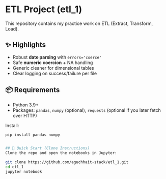 # ETL Project (etl_1)

This repository contains my practice work on ETL (Extract, Transform, Load).

## ✨ Highlights
- Robust **date parsing** with `errors='coerce'`
- Safe **numeric coercion** + NA handling
- Generic cleaner for dimensional tables
- Clear logging on success/failure per file

## 📦 Requirements
- Python 3.9+
- Packages: `pandas`, `numpy` (optional), `requests` (optional if you later fetch over HTTP)

Install:
```bash
pip install pandas numpy


## 🚀 Quick Start (Clone Instructions)
Clone the repo and open the notebooks in Jupyter:

git clone https://github.com/aguchhait-stack/etl_1.git
cd etl_1
jupyter notebook

